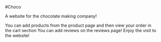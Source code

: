 #Choco

A website for the chocolate making company!

You can add products from the product page and then view your order in the cart section
You can add reviews on the reviews page!
Enjoy the visit to the website!
